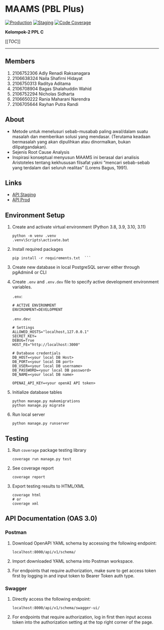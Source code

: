 # MAAMS (PBL Plus)

[![Production](https://gitlab.cs.ui.ac.id/maams-ppl/maams-be/badges/main/pipeline.svg?key_text=production&key_width=75)](https://gitlab.cs.ui.ac.id/maams-ppl/maams-be/-/pipelines?ref=main)
[![Staging](https://gitlab.cs.ui.ac.id/maams-ppl/maams-be/badges/ci-cd/pipeline.svg?key_text=staging)](https://gitlab.cs.ui.ac.id/maams-ppl/maams-be/-/pipelines?ref=staging)
[![Code Coverage](https://sonarcloud.io/api/project_badges/measure?project=maams-ppl_maams-be&metric=coverage)](https://sonarcloud.io/summary/new_code?id=maams-ppl_maams-be)

**Kelompok-2 PPL C**

[[_TOC_]]

---

## Members

1. 2106752306 Adly Renadi Raksanagara
2. 2106638324 Naila Shafirni Hidayat
3. 2106750313 Raditya Aditama
4. 2106708904 Bagas Shalahuddin Wahid
5. 2106752294 Nicholas Sidharta
6. 2106650222 Rania Maharani Narendra
7. 2106705644 Rayhan Putra Randi

## About

- Metode untuk menelusuri sebab-musabab paling awal/dalam suatu masalah dan memberikan solusi yang mendasar. (Terutama keadaan bermasalah yang akan dipulihkan atau dinormalkan, bukan dilipatgandakan).
- Sejenis Root Cause Analysis
- Inspirasi konseptual menyusun MAAMS ini berasal dari analisis Aristoteles tentang kekhususan filsafat yakni “mencari sebab-sebab yang terdalam dari seluruh realitas” (Lorens Bagus, 1991).

## Links

- [API Staging](https://staging.maams-be-staging.com/)
- [API Prod](http://34.143.155.67/)

## Environment Setup

1. Create and activate virtual environment (Python 3.8, 3.9, 3.10, 3.11)

    ```pwsh
    python -m venv .venv
    .venv\Scripts\activate.bat
    ```

2. Install required packages

    ```pwsh
    pip install -r requirements.txt  ```

4. Create new database in local PostgreSQL server either through pgAdmin4 or CLI

5. Create `.env` and `.env.dev` file to specify active development environment variables.

    `.env`:

    ```.env
    # ACTIVE ENVIRONMENT
    ENVIRONMENT=DEVELOPMENT
    ```

    `.env.dev`:

    ```.env.dev
    # Settings
    ALLOWED_HOSTS="localhost,127.0.0.1"
    SECRET_KEY=
    DEBUG=True
    HOST_FE="http://localhost:3000"

    # Database credentials
    DB_HOST=<your local DB Host>
    DB_PORT=<your local DB port>
    DB_USER=<your local DB username>
    DB_PASSWORD=<your local DB password>
    DB_NAME=<your local DB name>

    OPENAI_API_KEY=<your openAI API token>
    ```

5. Initialize database tables

    ```pwsh
    python manage.py makemigrations
    python manage.py migrate
    ```

6. Run local server

    ```pwsh
    python manage.py runserver
    ```

## Testing

1. Run `coverage` package testing library

    ```pwsh
    coverage run manage.py test
    ```

2. See coverage report

    ```pwsh
    coverage report
    ```

3. Export testing results to HTML/XML

    ```pwsh
    coverage html
    # or
    coverage xml
    ```

## API Documentation (OAS 3.0)

### Postman

1. Download OpenAPI YAML schema by accessing the following endpoint:

    ```url
    localhost:8000/api/v1/schema/
    ```

2. Import downloaded YAML schema into Postman workspace.

3. For endpoints that require authorization, make sure to get access token first by logging in and input token to Bearer Token auth type.

### Swagger

1. Directly access the following endpoint:

   ```url
   localhost:8000/api/v1/schema/swagger-ui/
   ```

2. For endpoints that require authorization, log in first then input access token into the authorization setting at the top right corner of the page.
